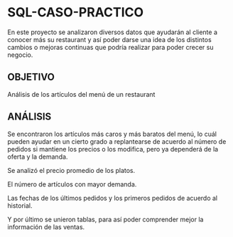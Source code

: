 # SQL-CASO-PRACTICO
En este proyecto se analizaron diversos datos que ayudarán al cliente a conocer más su restaurant y así poder darse una idea de los distintos cambios o mejoras continuas que podría realizar para poder crecer su negocio.

## OBJETIVO

Análisis de los artículos del menú de un restaurant

## ANÁLISIS

Se encontraron los artículos más caros y más baratos del menú, lo cuál pueden ayudar en un cierto grado a replantearse de acuerdo al número de pedidos si mantiene los precios o los modifica, pero ya dependerá de la oferta y la demanda.

Se analizó el precio promedio de los platos.

El número de artículos con mayor demanda.

Las fechas de los últimos pedidos y los primeros pedidos de acuerdo al historial.

Y por último se unieron tablas, para así poder comprender mejor la información de las ventas.
